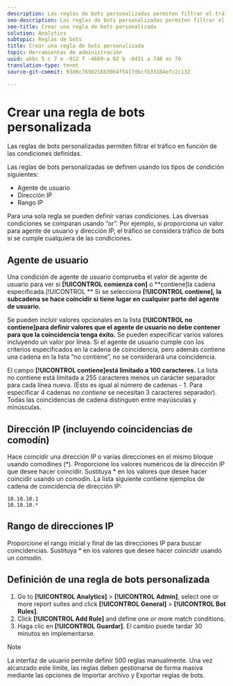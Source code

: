 ```yaml
---
description: Las reglas de bots personalizadas permiten filtrar el tráfico en función de las condiciones definidas.
seo-description: Las reglas de bots personalizadas permiten filtrar el tráfico en función de las condiciones definidas.
seo-title: Crear una regla de bots personalizada
solution: Analytics
subtopic: Reglas de bots
title: Crear una regla de bots personalizada
topic: Herramientas de administración
uuid: abbc 5 c 7 e -912 f -4660-a 02 b -0431 a 740 ec 70
translation-type: tm+mt
source-git-commit: 93d6c7698216b3064f5417dbcfb33184efc2c132

---
```



# Crear una regla de bots personalizada

Las reglas de bots personalizadas permiten filtrar el tráfico en función de las condiciones definidas.

Las reglas de bots personalizadas se definen usando los tipos de condición siguientes:

* Agente de usuario
* Dirección IP
* Rango IP

Para una sola regla se pueden definir varias condiciones. Las diversas condiciones se comparan usando “or”. Por ejemplo, si proporciona un valor para agente de usuario y dirección IP, el tráfico se considera tráfico de bots si se cumple cualquiera de las condiciones.

## Agente de usuario

Una condición de agente de usuario comprueba el valor de agente de usuario para ver si **[!UICONTROL comienza con]** o **contiene]la cadena especificada.[!UICONTROL ** Si se selecciona **[!UICONTROL contiene], la subcadena se hace coincidir si tiene lugar en cualquier parte del agente de usuario.**

Se pueden incluir valores opcionales en la lista **[!UICONTROL no contiene]para definir valores que el agente de usuario no debe contener para que la coincidencia tenga éxito.** Se pueden especificar varios valores incluyendo un valor por línea. Si el agente de usuario cumple con los criterios especificados en la cadena de coincidencia, pero además contiene una cadena en la lista “no contiene”, no se considerará una coincidencia.

El campo **[!UICONTROL contiene]está limitado a 100 caracteres.** La lista no contiene está limitada a 255 caracteres menos un carácter separador para cada línea nueva. (Esto es igual al número de cadenas - 1. Para especificar 4 cadenas *no contiene* se necesitan 3 caracteres separador). Todas las coincidencias de cadena distinguen entre mayúsculas y minúsculas.

## Dirección IP (incluyendo coincidencias de comodín)

Hace coincidir una dirección IP o varias direcciones en el mismo bloque usando comodines (*). Proporcione los valores numéricos de la dirección IP que desee hacer coincidir. Sustituya * en los valores que desee hacer coincidir usando un comodín. La lista siguiente contiene ejemplos de cadena de coincidencia de dirección IP:

```
10.10.10.1
10.10.10.*
```

## Rango de direcciones IP

Proporcione el rango inicial y final de las direcciones IP para buscar coincidencias. Sustituya * en los valores que desee hacer coincidir usando un comodín.

## Definición de una regla de bots personalizada

1. Go to **[!UICONTROL Analytics]** &gt; **[!UICONTROL Admin]**, select one or more report suites and click **[!UICONTROL General]** &gt; **[!UICONTROL Bot Rules]**.
1. Click **[!UICONTROL Add Rule]** and define one or more match conditions.
1. Haga clic en **[!UICONTROL Guardar]**. El cambio puede tardar 30 minutos en implementarse.

>[!Note]
>La interfaz de usuario permite definir 500 reglas manualmente. Una vez alcanzado este límite, las reglas deben gestionarse de forma masiva mediante las opciones de Importar archivo y Exportar reglas de bots.
